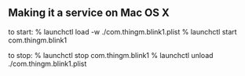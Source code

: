 



Making it a service on Mac OS X
-------------------------------

to start:
% launchctl load -w ./com.thingm.blink1.plist
% launchctl start com.thingm.blink1

to stop:
% launchctl stop com.thingm.blink1
% launchctl unload ./com.thingm.blink1.plist
